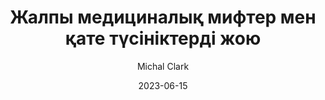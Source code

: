 ---
layout: 'blog-detail.njk'
title: Жалпы медициналық мифтер мен қате түсініктерді жою
paragraph1: Lorem ipsum dolor sit amet consectetur. Egestas sem purus nulla libero tortor nunc mattis vestibulum enim. Faucibus neque sagittis amet lectus nec magna sollicitudin cras ante. Dignissim urna urna eget ipsum lorem mattis quis dictum. At nunc turpis ullamcorper ac massa eu. Id ornare fames nisl maecenas nibh at ipsum.
paragraph2: Amet in mauris consectetur placerat nullam non risus vel sit. Proin lacinia purus et morbi penatibus vestibulum pretium. Lorem ultricies dictumst aliquet pellentesque neque sed. Phasellus senectus pharetra ornare sed adipiscing dui magna. Velit pretium eu quis nisl mauris convallis sociis. Neque cras eu feugiat aliquet nullam non egestas urna.
paragraph3: Lorem ipsum dolor sit amet consectetur. Sagittis ut tellus cursus nascetur ut nunc bibendum mattis. Eget ut felis urna natoque. Sed lacus diam ipsum integer vitae morbi hendrerit viverra. Mauris sed cursus in turpis vel fringilla pretium odio. Felis suspendisse orci potenti quis etiam netus.
quotes: Eu et blandit posuere senectus sed pulvinar. Phasellus senectus pharetra ornare sed adipiscing dui magna. Velit pretium eu quis nisl mauris convallis sociis.
author: Michal Clark
date: 2023-06-15
categories: 
   - endocrinology
 
tags:
  - post
  - featured
image: /assets/media/blog/blog-6.png
alt: a closer look at mental health
---